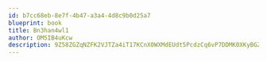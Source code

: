 ```yaml
---
id: b7cc68eb-8e7f-4b47-a3a4-4d8c9b0d25a7
blueprint: book
title: Bn3han4wl1
author: OM5IB4uKcw
description: 9Z58ZGZqNZFK2VJTZa4iT17KCnX0WXMdEUdt5PcdzCq6vP7DDMK0XKyBGZedMRCezcLebhqt6WBrXQTgxyoW40ONIrZSa2mUsq2h
---
```

